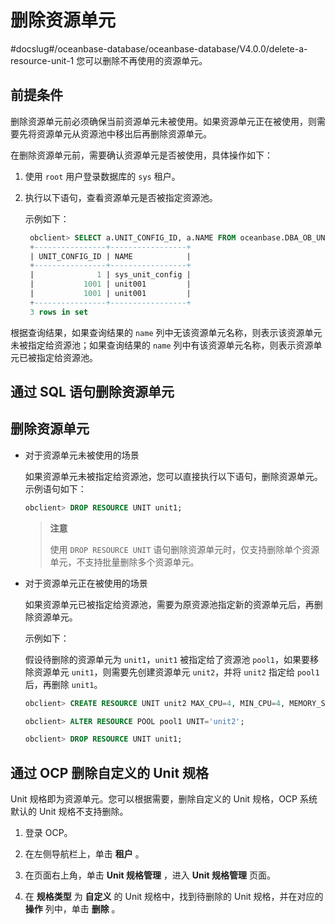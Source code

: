 # 删除资源单元
#docslug#/oceanbase-database/oceanbase-database/V4.0.0/delete-a-resource-unit-1
您可以删除不再使用的资源单元。

## 前提条件

删除资源单元前必须确保当前资源单元未被使用。如果资源单元正在被使用，则需要先将资源单元从资源池中移出后再删除资源单元。

在删除资源单元前，需要确认资源单元是否被使用，具体操作如下：

1. 使用 `root` 用户登录数据库的 `sys` 租户。

2. 执行以下语句，查看资源单元是否被指定资源池。

   示例如下：

   ```sql
    obclient> SELECT a.UNIT_CONFIG_ID, a.NAME FROM oceanbase.DBA_OB_UNIT_CONFIGS a,oceanbase.DBA_OB_RESOURCE_POOLS b WHERE b.UNIT_CONFIG_ID=a.UNIT_CONFIG_ID;
    +----------------+-----------------+
    | UNIT_CONFIG_ID | NAME            |
    +----------------+-----------------+
    |              1 | sys_unit_config |
    |           1001 | unit001         |
    |           1001 | unit001         |
    +----------------+-----------------+
    3 rows in set
   ```
  
  根据查询结果，如果查询结果的 `name` 列中无该资源单元名称，则表示该资源单元未被指定给资源池；如果查询结果的 `name` 列中有该资源单元名称，则表示资源单元已被指定给资源池。

## 通过 SQL 语句删除资源单元

## 删除资源单元

* 对于资源单元未被使用的场景

  如果资源单元未被指定给资源池，您可以直接执行以下语句，删除资源单元。示例语句如下：

  ```sql
  obclient> DROP RESOURCE UNIT unit1;
  ```

  >**注意**
  >
  >使用 `DROP RESOURCE UNIT` 语句删除资源单元时，仅支持删除单个资源单元，不支持批量删除多个资源单元。
  
* 对于资源单元正在被使用的场景

  如果资源单元已被指定给资源池，需要为原资源池指定新的资源单元后，再删除资源单元。

  示例如下：

  假设待删除的资源单元为 `unit1`，`unit1` 被指定给了资源池 `pool1`，如果要移除资源单元 `unit1`，则需要先创建资源单元 `unit2`，并将 `unit2` 指定给 `pool1` 后，再删除 `unit1`。

  ```sql
  obclient> CREATE RESOURCE UNIT unit2 MAX_CPU=4, MIN_CPU=4, MEMORY_SIZE='5G', MAX_IOPS=1024, MIN_IOPS=1024, IOPS_WEIGHT=0, LOG_DISK_SIZE='2G';
  
  obclient> ALTER RESOURCE POOL pool1 UNIT='unit2';
  
  obclient> DROP RESOURCE UNIT unit1;
  ```

## 通过 OCP 删除自定义的 Unit 规格

Unit 规格即为资源单元。您可以根据需要，删除自定义的 Unit 规格，OCP 系统默认的 Unit 规格不支持删除。

1. 登录 OCP。

2. 在左侧导航栏上，单击 **租户** 。

3. 在页面右上角，单击 **Unit 规格管理** ，进入 **Unit 规格管理** 页面。

4. 在 **规格类型** 为 **自定义** 的 Unit 规格中，找到待删除的 Unit 规格，并在对应的 **操作** 列中，单击 **删除** 。
